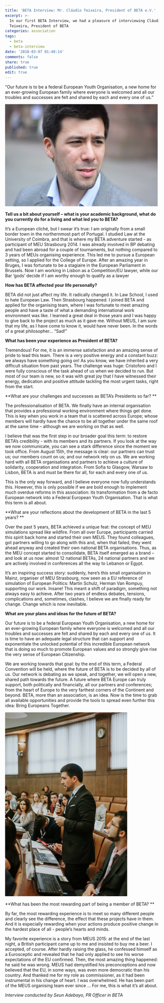 ```yaml
---
title: 'BETA Interview: Mr. Cláudio Teixeira, President of BETA e.V.'
excerpt: >-
  In our first BETA Interview, we had a pleasure of interviewing Cláudio
  Teixeira, President of BETA
categories: association
tags:
  - beta
  - beta-interview
date: '2018-03-07 01:40:14'
comments: false
share: true
published: true
edit: true
---
```

“Our future is to be a federal European Youth Organisation, a new home for an ever-growing European family where everyone is welcomed and all our troubles and successes are felt and shared by each and every one of us.” 

![](/assets/images/1111111.png)

**Tell us a bit about yourself – what is your academic background, what do you currently do for a living and what led you to BETA?**

It’s a European cliché, but I swear it’s true: I am originally from a small border town in the northernmost part of Portugal. I studied Law at the University of Coimbra, and that is where my BETA adventure started - as participant of MEU Strasbourg 2014. I was already involved in BP debating and had been abroad for a couple of tournaments, but nothing compared to 3 years of MEUs organising experience. This led me to pursue a European setting, so I applied for the College of Europe. After an amazing year in Bruges, I was fortunate to be a stagiaire in the European Parliament in Brussels. Now I am working in Lisbon as a Competition/EU lawyer, while our Bar ‘gods’ decide if I am worthy enough to qualify as a lawyer



**How has BETA affected your life personally?**

BETA did not just affect my life. It radically changed it. In Law School, I used to hate European Law. Then Strasbourg happened. I joined BETA and applied for the organising team, where I was fortunate to meet amazing people and have a taste of what a demanding international work environment was like. I learned a great deal in those years and I was happy to give back to the project as much as it gave me. Without MEUS, I am sure that my life, as I have come to know it, would have never been. In the words of a great philosopher… “Sad!”



**What has been your experience as President of BETA?**

Tremendous! For me, it is an immense satisfaction and an amazing sense of pride to lead this team. There is a very positive energy and a constant buzz: we always have something going on! As you know, we have inherited a very difficult situation from past years. The challenge was huge: Cristoforo and I were fully conscious of the task ahead of us when we decided to run. But most of our team is new, so it was with great joy that I have witnessed their energy, dedication and positive attitude tackling the most urgent tasks, right from the start.



**What are your challenges and successes as BETA’s Presidents so far?
**

The professionalisation of BETA. We finally have an internal organisation that provides a professional working environment where things get done. This is key when you work in a team that is scattered across Europe; whose members will hardly have the chance to be all together under the same roof at the same time – although we are working on that as well.



I believe that was the first step in our broader goal this term: to restore BETA’s credibility - with its members and its partners. If you look at the way we now communicate, you can see a stark difference since the moment we took office. From August 15th, the message is clear: our partners can trust us; our members count on us; and our network rely on us. We are working hard with all BETA organisations and partners to achieve a culture of solidarity, cooperation and integration. From Sofia to Glasgow, Warsaw to Lisbon, BETA is and must be there for all, for each and every one of us.



This is the only way forward, and I believe everyone now fully understands this. However, this is only possible if we are bold enough to implement much overdue reforms in this association: its transformation from a de facto European network into a Federal European Youth Organisation. That is what this term is all about.



**What are your reflections about the development of BETA in the last 5 years?
**

Over the past 5 years, BETA achieved a unique feat: the concept of MEU simulations spread like wildfire. From all over Europe, participants carried this spirit back home and started their own MEUS. They found colleagues, got partners willing to go along with this and, when that failed, they went ahead anyway and created their own national BETA organisations. Thus, as the MEU concept started to consolidate, BETA itself emerged as a brand – and look at us now: almost 12 national BETAs, 24 national partners and we are actively involved in conferences all the way to Lebanon or Egypt.



It’s an inspiring success story: suddenly, here’s this small organisation in Mainz, organiser of MEU Strasbourg, now seen as a EU reference of simulation of European Politics: Martin Schulz, Herman Van Rompuy, supporting our work. Insane! This meant a shift of paradigm, something not always easy to achieve. After two years of endless debates, tensions, complications and, sometimes, clashes, I believe we are finally ready for change. Change which is now inevitable.



**What are your plans and ideas for the future of BETA?**

Our future is to be a federal European Youth Organisation, a new home for an ever-growing European family where everyone is welcomed and all our troubles and successes are felt and shared by each and every one of us. It is time to have an adequate legal structure that can support and exponentiate the unlocked potential of this incredible European network that is doing so much to promote European values and so strongly give rise the very sense of European Citizenship.



We are working towards that goal: by the end of this term, a Federal Convention will be held, where the future of BETA is to be decided by all of us. Our network is debating as we speak, and together, we will open a new, shared path towards the future. A future where BETA Europe can truly support, both politically and financially, all our partners and conferences; from the heart of Europe to the very farthest corners of the Continent and beyond. BETA, more than an association, is an idea. Now is the time to grab all available opportunities and provide the tools to spread even further this idea: Bring Europeans Together.



![](/assets/images/12344.jpg)

**What has been the most rewarding part of being a member of BETA?
**

By far, the most rewarding experience is to meet so many different people and clearly see the difference, the effect that these projects have in them. And it is especially rewarding when your actions produce positive change in the hardest place of all - people’s hearts and minds.



My favorite experience is a story from MEUS 2015: at the end of the last night, a British participant came up to me and insisted to buy me a beer. I accepted, of course. After hardly raising the glass, he confessed himself as a Eurosceptic and revealed that he had only applied to see his worse expectations of the EU confirmed. Then, the most amazing thing happened: he said he was wrong. MEUS had demystified his preconceptions and now believed that the EU, in some ways, was even more democratic than his country. And thanked me for my role as commissioner, as it had been instrumental in his change of heart. I was overwhelmed. He has been part of the MEUS organising team ever since … For me, this is what it’s all about.

_Interview conducted by Seun Adebayo, PR Officer in BETA_

